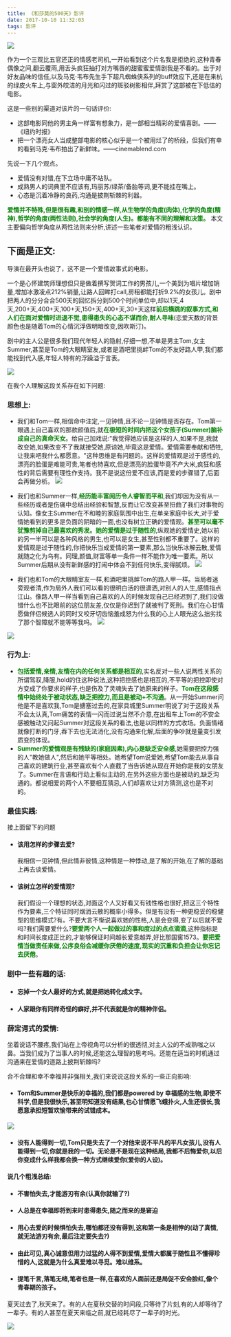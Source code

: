 ```yaml
---
title: 《和莎莫的500天》影评
date: 2017-10-10 11:32:03
tags: 影评
---
```


![](http://jietu-10024907.file.myqcloud.com/yqoqkkggbmykeoehzjhttkrxtgklodpq.jpg)


作为一个三观比五官还正的情感老司机,一开始看到这个片名我是拒绝的,这种青春偶像之间,翻云覆雨,用舌头疯狂抽打对方嘴唇的甜蜜蜜爱情剧我是不看的。出于对好友品味的信任,以及马克·韦布先生手下超凡蜘蛛侠系列的buff效应下,还是在来杭的绿皮火车上,与窗外皎洁的月光和闪过的斑驳树影相伴,拜赏了这部被在下低估的电影。

这是一些别的渠道对该片的一句话评价:

* 这部电影同他的男主角一样富有想象力，是一部相当精彩的爱情喜剧。——《纽约时报》
* 把一个漂亮女人当成整部电影的核心似乎是一个被用烂了的桥段，但我们有幸的看到马克·韦布拍出了新鲜味。——cinemablend.com


先说一下几个观点。

* 爱情没有对错,在下立场中庸不站队。
* 成熟男人的词典里不应该有,玛丽苏/绿茶/备胎等词,更不能挂在嘴上。
* 心态是沉着冷静的良药,沟通是披荆斩棘的利器。

<font color=green>**爱情并不特殊,但是很有趣,和别的情感一样,从生物学的角度(肉体),化学的角度(精神),哲学的角度(两性法则),社会学的角度(人生)。都能有不同的理解和决策。**</font>
本文主要偏向哲学角度从两性法则来分析,讲述一些笔者对爱情的粗浅认识。

## 下面是正文:

导演在最开头也说了，这不是一个爱情故事式的电影。

一个是心怀建筑师理想但只是做着撰写贺词工作的男孩儿,一个美到为唱片增加销量,增加冰激凌点212%销量,让路人回眸打call,房租都能打折9.2%的女孩儿。剧中把两人的分分合合500天的回忆拆分到500个时间单位中,却以1天,4天,200+天,400+天,100+天,150+天,400+天,30+天这样<font color=green>**前后横跳的叙事方式,和人们在面对爱情时进退不觉,患得患失的心态不谋而合,耐人寻味**</font>(恋爱天数的背景颜色也是随着Tom的心情沉浮做明暗改变,因吹斯汀)。

剧中的主人公是很多我们现代年轻人的隐射,仔细一想,不单是男主Tom,女主Summer,甚至是Tom的大眼睛室友,或者是酒吧里挑衅Tom的不友好路人甲,我们都能找到代入感,年轻人特有的浮躁溢于言表。

![](http://jietu-10024907.file.myqcloud.com/pmdhcaxzftehgcvjmailromrbjnenstm.jpg)


在我个人理解这段关系存在如下问题:
### 思想上:
* 我们和Tom一样,相信命中注定,一见钟情,且不论一见钟情是否存在。Tom第一眼遇上自己喜欢的那款颜值后,就<font color=green>**在极短的时间内把这个女孩子(Summer)脑补成自己的真命天女**</font>。给自己加戏说:"我觉得她应该是这样的人,如果不是,我就改变她,如果改变不了我就接受她,原谅她,毕竟这是爱情。爱情需要奉献和牺牲,让我来吧我什么都愿意。"这种思维是有问题的。这样的爱情观是过于感性的,漂亮的脸蛋是难能可贵,笔者也特喜欢,但是漂亮的脸蛋毕竟不产大米,疯狂和感性的背后需要有理性作支持。我不是说这份爱不应该,而是爱的步骤错了,后面会再做分析。
![](http://jietu-10024907.file.myqcloud.com/gkdlwbdvudzsziadybyuriouuhvnqlce.jpg)

* 我们也和Summer一样,<font color=green>**经历能丰富阅历令人睿智而平和**</font>,我们却因为没有从一些经历或者是伤痛中总结出经验和智慧,反而让它改变甚至扭曲了我们对事物的认知。像女主Summer在不和睦的家庭氛围中出生,在单亲家庭中长大,对于爱情她看到的更多是负面的阴暗的一面,也没有树立正确的爱情观。<font color=green>**甚至可以毫不犹豫剪掉自己最喜欢的秀发。她的爱情是过于随性的**</font>,纵观她的爱情史,她以前的另一半可以是各种风格的男生,也可以是女生,甚至性别都不重要了。这样的爱情观是过于随性的,你把快乐当成爱情的第一要素,那么当快乐冰解云散,爱情就随之化为乌有。同理,颜值,财富等单一条件一样不能作为唯一要素。所以Summer后期从没有新鲜感的打闹中体会不到任何快乐,变得腻烦。
![](http://jietu-10024907.file.myqcloud.com/nsvffduurkenbrieohhclmtiqmbyumgu.jpg)

* 我们也和Tom的大眼睛室友一样,和酒吧里挑衅Tom的路人甲一样。当局者迷旁观者清,作为局外人我们可以看的很明白活的很潇洒,对别人的人生,感情指点江山。像路人甲一样当看到自己喜欢的人的时候发现自己已经迟到了,我们没做错什么也不比眼前的这位朋友差,仅仅是你迟到了就被判了死刑。我们在心甘情愿做伴侣候选人的同时又咬牙切齿恼羞成怒为什么我的心上人眼光这么拙劣找了那个智障就不能等等我吗。
![](http://jietu-10024907.file.myqcloud.com/mggsyekxtnknkiegysfjthgewnfzqhpi.jpg)

![](http://jietu-10024907.file.myqcloud.com/zjxdzszhpwfmgqtyqxsrmngmwfazrftz.jpg)

### 行为上:
* <font color=green>**包括爱情,亲情,友情在内的任何关系都是相互的**</font>,实名反对一些人说两性关系的所谓驾驭,降服,hold的住这种说法,这种把控感也是相互的,不平等的把控即使对方变成了你要求的样子,也是伤及了灵魂失去了她原来的样子。<font color=green>**Tom在这段感情中始终处于被动状态,缺乏把控力,而且是被动+不沟通**</font>。从一开始Summer问他是不是喜欢我,Tom是搪塞过去的,在家具城里Summer明说了对于这段关系不会太认真,Tom痛苦的表情一闪而过说当然不介意,在出租车上Tom的不安全感被触动又问起Summer对这段关系的看法,也是以同样的方式收场。负面情绪就像打断的门牙,吞下去也无法消化,没有沟通来化解,后面的争吵就是量变引发质变的体现。
* <font color=green>**Summer的爱情观是有残缺的(家庭因素),内心是缺乏安全感**</font>,她需要把控力强的人"教她做人",然后和她平等相处。她希望Tom说爱她,希望Tom能去从事自己喜欢的建筑行业,甚至喜欢有个人直截了当告诉她从现在开始你是我的女朋友了。Summer在言语和行动上看似主动的,在另外这些方面也是被动的,缺乏沟通的。都说相爱的两个人不要相互猜忌,人们却喜欢让对方猜测,这也是不对的。

### 最佳实践:
接上面留下的问题

* #### 该用怎样的步骤去爱?
  我相信一见钟情,但此情非彼情,这种情是一种悸动,是了解的开始,在了解的基础上再去谈爱情。
* #### 该树立怎样的爱情观?
  我们假设一个理想的状态,对面这个人又好看又有钱性格也很好,把这三个特性作为要素,三个特征同时烟消云散的概率小得多。但是有没有一种更稳妥的稳健型的思维模式?有。不要大言不惭说喜欢她的性格,人是会变得,变了以后就不爱吗?我们需要爱什么?<font color=green>**要爱两个人一起做过的事和度过的点点滴滴**</font>,这种指标是和时间长度成正比的,才能够保证时间越长爱意越弄,好比那国窖1573。<font color=green>**要把爱情当做责任来做,公序良俗会减缓你厌倦的速度,现实的沉重和负担会让你忘记去厌倦**</font>。

### 剧中一些有趣的话:
* #### 忘掉一个女人最好的方式,就是把她转化成文字。
* #### 人家跟你有同样奇怪的癖好,并不代表就是你的精神伴侣。


### 薛定谔式的爱情:
坐着说话不腰疼,我们站在上帝视角可以分析的很透彻,对主人公的不成熟嗤之以鼻。当我们成为了当事人的时候,还能这么理智的思考吗。还能在适当的时机通过沟通来在爱情的道路上披荆斩棘吗?

合不合理和幸不幸福并非强相关,我们来说说这段关系的一些正向影响:

* #### Tom和Summer是快乐的幸福的,我们都是powered by 幸福感的生物,即使不科学,但是我很快乐,甚至明知道没有结果,也心甘情愿飞蛾扑火,人生还很长,我愿意承担短暂欢愉带来的试错成本。

![](http://jietu-10024907.file.myqcloud.com/wbzzyqcdgxfrjvnwfjmwfahcfcenhcbx.jpg)

* #### 没有人能得到一切,Tom只是失去了一个对他来说不平凡的平凡女孩儿,没有人能得到一切,你就是我的一切。无论是不是现在这种结局,我都不后悔爱你,以后你变成什么样我都会换一种方式继续爱你(爱你的人设)。

#### 说几个粗浅总结:

* #### 不害怕失去,才能游刃有余(认真你就输了?)
* #### 人总是在幸福即将到来时患得患失,随之而来的是窘迫
* #### 用心去爱的时候惧怕失去,哪怕都还没有得到,这和第一条是相悖的(动了真情,就无法游刃有余,最后注定要失去?)
* #### 由此可见,真心诚意但用力过猛的人得不到爱情,爱情大都属于随性且不懂得珍惜的人,这就是为什么真爱难以寻觅。难以维系。
* #### 提笔千言,落笔无绪,笔者也是一样,在喜欢的人面前还是局促不安会脸红,像个青春期的孩子。

夏天过去了,秋天来了。有的人在夏秋交替的时间段,只等待了片刻,有的人却等待了一辈子。有的人甚至在夏天来临之前,就已经耗尽了一辈子的时光。


![](http://jietu-10024907.file.myqcloud.com/yzdjqhknkfeaovjkqmnrijufoynvvprz.jpg)



